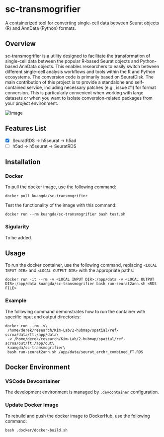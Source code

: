 # sc-transmogrifier
A containerized tool for converting single-cell data between Seurat objects (R) and AnnData (Python) formats.

## Overview

sc-transmogrifier is a utility designed to facilitate the transformation of single-cell data between the popular R-based Seurat objects and Python-based AnnData objects. This enables researchers to easily switch between different single-cell analysis workflows and tools within the R and Python ecosystems. The conversion code is primarily based on SeuratDisk. The main contribution of this project is to provide a standalone and self-contained service, including necessary patches (e.g., issue #1) for format conversion. This is particularly convenient when working with large datasets or when you want to isolate conversion-related packages from your project environment.

![image](https://user-images.githubusercontent.com/18092300/229930050-2ca37eef-e83c-43e2-a853-39d01c8dfc06.png)

## Features List

- [x] SeuratRDS -> h5seurat -> h5ad
- [ ] h5ad -> h5seurat -> SeuratRDS

## Installation

### Docker 
To pull the docker image, use the following command:

```
docker pull kuangda/sc-transmogrifier
```

Test the functionality of the image with this command:
```
docker run --rm kuangda/sc-transmogrifier bash test.sh
```

### Sigularity
To be added.

## Usage
To run the docker container, use the following command, replacing `<LOCAL INPUT DIR>` and `<LOCAL OUTPUT DIR>` with the appropriate paths:

```
docker run -it --rm -v <LOCAL INPUT DIR>:/app/data -v <LOCAL OUTPUT DIR>:/app/data kuangda/sc-transmogrifier bash run-seurat2ann.sh <RDS FILE>
```

### Example
The following command demonstrates how to run the container with specific input and output directories:

```
docker run --rm -v\
 /home/derek/research/Kim-Lab/2-hubmap/spatial/ref-scrna/data/ft:/app/data\
 -v /home/derek/research/Kim-Lab/2-hubmap/spatial/ref-scrna/out/ft:/app/out\
 kuangda/sc-transmogrifier\
 bash run-seurat2ann.sh /app/data/seurat_archr_combined_FT.RDS
```

## Docker Environment

### VSCode Devcontainer

The development environment is managed by `.devcontainer` configuration.

###  Update Docker Image

To rebuild and push the docker image to DockerHub, use the following command:

```
bash .docker/docker-build.sh
```
